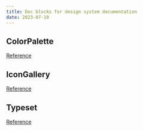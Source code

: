 ```yaml
---
title: Doc blocks for design system documentation
date: 2023-07-10
---
```


## ColorPalette

[Reference](https://storybook.js.org/docs/react/api/doc-block-colorpalette)

## IconGallery

[Reference](https://storybook.js.org/docs/react/api/doc-block-icongallery)

## Typeset

[Reference](https://storybook.js.org/docs/react/api/doc-block-typeset)

